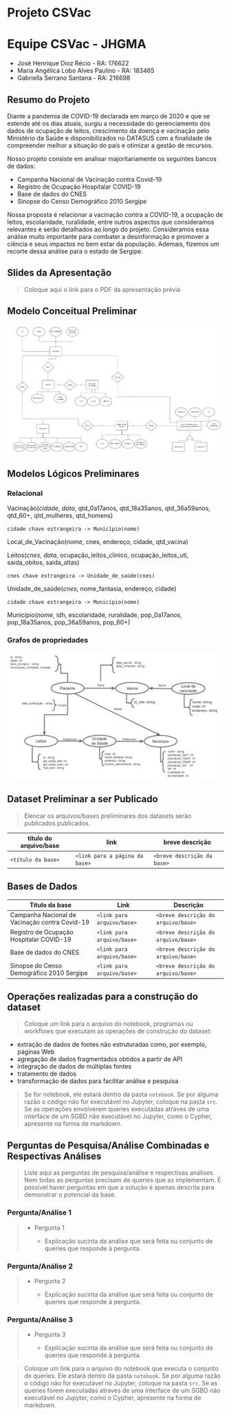 # Projeto CSVac

# Equipe CSVac - JHGMA
* José Henrique Dioz Récio - RA: 176622
* Maria Angélica Lobo Alves Paulino - RA: 183465
* Gabriella Serrano Santana - RA: 216698

## Resumo do Projeto
Diante a pandemia de COVID-19 declarada em março de 2020 e que se estende até os dias atuais, surgiu a necessidade do gerenciamento dos dados de ocupação de leitos, crescimento da doença e vacinação pelo Ministério da Saúde e disponibilizados no DATASUS com a finalidade de compreender melhor a situação do país e otimizar a gestão de recursos.

Nosso projeto consiste em analisar majoritariamente os seguintes bancos de dados:

* Campanha Nacional de Vacinação contra Covid-19
* Registro de Ocupação Hospitalar COVID-19
* Base de dados do CNES
* Sinopse do Censo Demográfico 2010 Sergipe

Nossa proposta é relacionar a vacinação contra a COVID-19, a ocupação de leitos, escolaridade, ruralidade, entre outros aspectos que consideramos relevantes e serão detalhados ao longo do projeto. Consideramos essa análise muito importante para combater a desinformação e promover a ciência e seus impactos no bem estar da população. Ademais, fizemos um recorte dessa análise para o estado de Sergipe.

## Slides da Apresentação
> Coloque aqui o link para o PDF da apresentação prévia

## Modelo Conceitual Preliminar
![ER CSVac](images/conceitual.png)

## Modelos Lógicos Preliminares
### Relacional

Vacinação(_cidade_, _data_, qtd_0a17anos,  qtd_18a35anos,  qtd_36a59anos, qtd_60+, qtd_mulheres, qtd_homens)

    cidade chave estrangeira -> Município(nome)
  
Local_de_Vacinação(_nome_, cnes, endereço, cidade, qtd_vacina)

Leitos(_cnes_, _data_, ocupação_leitos_clinico, ocupação_leitos_uti, saida_obitos, saida_altas)
  
    cnes chave estrangeira -> Unidade_de_saúde(cnes)
  
Unidade_de_saúde(_cnes_, nome_fantasia, endereço, cidade)
  
    cidade chave estrangeira -> Município(nome)
  
Município(_nome_, idh, escolaridade, ruralidade, pop_0a17anos,  pop_18a35anos,  pop_36a59anos, pop_60+)
  
### Grafos de propriedades
![Modelo Lógico de Grafos](images/grafo_propriedades.PNG)

## Dataset Preliminar a ser Publicado
> Elencar os arquivos/bases preliminares dos datasets serão publicados publicados.

título do arquivo/base | link | breve descrição
----- | ----- | -----
`<título da base>` | `<link para a página da base>` | `<breve descrição da base>`

## Bases de Dados

Título da base | Link | Descrição
----- | ----- | -----
Campanha Nacional de Vacinação contra Covid-19 | `<link para arquivo/base>` | `<breve descrição do arquivo/base>`
Registro de Ocupação Hospitalar COVID-19 | `<link para arquivo/base>` | `<breve descrição do arquivo/base>`
Base de dados do CNES | `<link para arquivo/base>` | `<breve descrição do arquivo/base>`
Sinopse do Censo Demográfico 2010 Sergipe | `<link para arquivo/base>` | `<breve descrição do arquivo/base>`


## Operações realizadas para a construção do dataset

> Coloque um link para o arquivo do notebook, programas ou workflows que executam as operações de construção do dataset:
* extração de dados de fontes não estruturadas como, por exemplo, páginas Web
* agregação de dados fragmentados obtidos a partir de API
* integração de dados de múltiplas fontes
* tratamento de dados
* transformação de dados para facilitar análise e pesquisa

> Se for notebook, ele estará dentro da pasta `notebook`. Se por alguma razão o código não for executável no Jupyter, coloque na pasta `src`. Se as operações envolverem queries executadas atraves de uma interface de um SGBD não executável no Jupyter, como o Cypher, apresente na forma de markdown.

## Perguntas de Pesquisa/Análise Combinadas e Respectivas Análises

> Liste aqui as perguntas de pesquisa/análise e respectivas análises.
> Nem todas as perguntas precisam de queries que as implementam.
> É possível haver perguntas em que a solução é apenas descrita para
> demonstrar o potencial da base.
>
### Pergunta/Análise 1
> * Pergunta 1
>   
>   * Explicação sucinta da análise que será feita ou conjunto de queries que
>     responde à pergunta.

### Pergunta/Análise 2
> * Pergunta 2
>   
>   * Explicação sucinta da análise que será feita ou conjunto de queries que
>     responde à pergunta.

### Pergunta/Análise 3
> * Pergunta 3
>   
>   * Explicação sucinta da análise que será feita ou conjunto de queries que
>     responde à pergunta.

> Coloque um link para o arquivo do notebook que executa o conjunto de queries. Ele estará dentro da pasta `notebook`. Se por alguma razão o código não for executável no Jupyter, coloque na pasta `src`. Se as queries forem executadas atraves de uma interface de um SGBD não executável no Jupyter, como o Cypher, apresente na forma de markdown.
